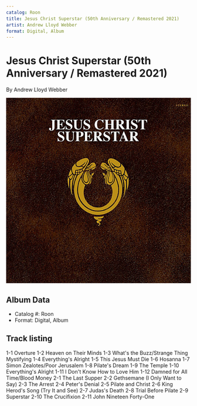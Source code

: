 ```yaml
---
catalog: Roon
title: Jesus Christ Superstar (50th Anniversary / Remastered 2021)
artist: Andrew Lloyd Webber
format: Digital, Album
---
```


# Jesus Christ Superstar (50th Anniversary / Remastered 2021)

By Andrew Lloyd Webber

![](../../assets/albumcovers/Andrew_Lloyd_Webber-Jesus_Christ_Superstar_50th_Anniversary_-_Remastered_2021.png)

## Album Data

- Catalog #: Roon
- Format: Digital, Album


## Track listing


1-1 Overture
1-2 Heaven on Their Minds
1-3 What's the Buzz/Strange Thing Mystifying
1-4 Everything's Alright
1-5 This Jesus Must Die
1-6 Hosanna
1-7 Simon Zealotes/Poor Jerusalem
1-8 Pilate's Dream
1-9 The Temple
1-10 Everything's Alright
1-11 I Don't Know How to Love Him
1-12 Damned for All Time/Blood Money
2-1 The Last Supper
2-2 Gethsemane (I Only Want to Say)
2-3 The Arrest
2-4 Peter's Denial
2-5 Pilate and Christ
2-6 King Herod's Song (Try It and See)
2-7 Judas's Death
2-8 Trial Before Pilate
2-9 Superstar
2-10 The Crucifixion
2-11 John Nineteen Forty-One

